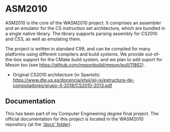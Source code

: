 # ASM2010

ASM2010 is the core of the WASM2010 project. It comprises an assembler and an emulator for the CS instruction set architecture, which are bundled in a single native library. The library supports parsing assembly for CS2010 and CS3, as well as emulating them.

The project is written in standard C99, and can be compiled for many platforms using different compilers and build systems. We provide out-of-the-box support for the CMake build system, and we plan to add suport for Meson too (see https://github.com/mesonbuild/meson/pull/11862).

- Original CS2010 architecture (in Spanish): https://www.dte.us.es/docencia/etsii/gii-is/estructura-de-computadores/grupo-4-2018/CS2010-2013.pdf

## Documentation

This has been part of my Computer Engineering degree final project. The official documentation for this project is located in the WASM2010 repository (at the ['docs' folder](https://github.com/GuilleX7/WASM2010/tree/master/docs)).
